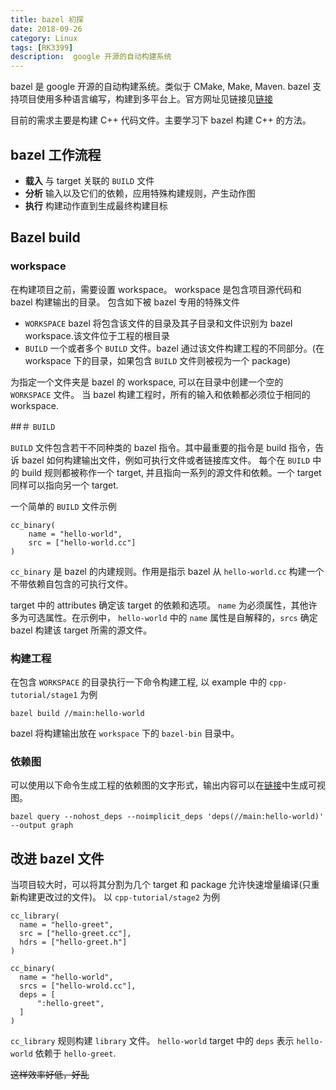 ```yaml
---
title: bazel 初探 
date: 2018-09-26
category: Linux
tags: [RK3399]
description:  google 开源的自动构建系统
---
```


bazel 是 google 开源的自动构建系统。类似于 CMake, Make, Maven. bazel 支持项目使用多种语言编写，构建到多平台上。官方网址见链接见[链接](https://bazel.build/)

目前的需求主要是构建 C++ 代码文件。主要学习下 bazel 构建 C++ 的方法。

## bazel 工作流程

- **载入** 与 target 关联的 `BUILD` 文件
- **分析** 输入以及它们的依赖，应用特殊构建规则，产生动作图
- **执行** 构建动作直到生成最终构建目标

## Bazel build

### workspace

在构建项目之前，需要设置 workspace。 workspace 是包含项目源代码和 bazel 构建输出的目录。
包含如下被 bazel 专用的特殊文件

- `WORKSPACE`
  bazel 将包含该文件的目录及其子目录和文件识别为 bazel workspace.该文件位于工程的根目录
- `BUILD`
  一个或者多个 `BUILD` 文件。bazel 通过该文件构建工程的不同部分。(在 workspace 下的目录，如果包含 `BUILD` 文件则被视为一个 package)

为指定一个文件夹是 bazel 的 workspace, 可以在目录中创建一个空的 `WORKSPACE` 文件。
当 bazel 构建工程时，所有的输入和依赖都必须位于相同的 workspace.

##＃ `BUILD` 

`BUILD` 文件包含若干不同种类的 bazel 指令。其中最重要的指令是 build 指令，告诉 bazel 如何构建输出文件，例如可执行文件或者链接库文件。
每个在 `BUILD` 中的 build 规则都被称作一个 target, 并且指向一系列的源文件和依赖。一个 target 同样可以指向另一个 target.

一个简单的 `BUILD` 文件示例

```bazel
cc_binary(
    name = "hello-world",
    src = ["hello-world.cc"]
)
```

`cc_binary` 是 bazel 的内建规则。作用是指示 bazel 从 `hello-world.cc` 构建一个不带依赖自包含的可执行文件。

target 中的 attributes 确定该 target 的依赖和选项。 `name` 为必须属性，其他许多为可选属性。在示例中， `hello-world` 中的 `name` 属性是自解释的，`srcs` 确定 bazel 构建该 target 所需的源文件。

### 构建工程

在包含 `WORKSPACE` 的目录执行一下命令构建工程, 以 example 中的 `cpp-tutorial/stage1` 为例

```shell
bazel build //main:hello-world
```

bazel 将构建输出放在 `workspace` 下的 `bazel-bin` 目录中。

### 依赖图

可以使用以下命令生成工程的依赖图的文字形式，输出内容可以在[链接](http://www.webgraphviz.com/)中生成可视图。

```shell
bazel query --nohost_deps --noimplicit_deps 'deps(//main:hello-world)' --output graph
```

## 改进 bazel 文件

当项目较大时，可以将其分割为几个 target 和 package 允许快速增量编译(只重新构建更改过的文件)。
以 `cpp-tutorial/stage2` 为例

```bazel
cc_library(
  name = "hello-greet",
  src = ["hello-greet.cc"],
  hdrs = ["hello-greet.h"]
)

cc_binary(
  name = "hello-world",
  srcs = ["hello-wrold.cc"],
  deps = [
      ":hello-greet",
  ]
)
```

`cc_library` 规则构建 `library` 文件。 `hello-world`  target 中的 `deps` 表示 `hello-world` 依赖于 `hello-greet`.



~~这样效率好低，好乱~~